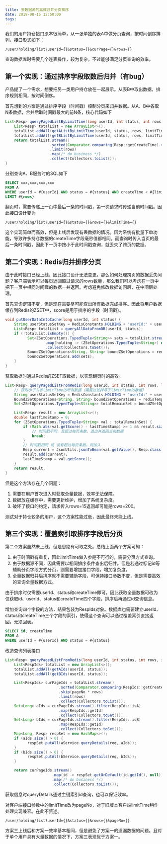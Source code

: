 ```yaml
---
title: 多数据源的高效归并分页排序
date: 2019-08-15 12:50:00
tags:
---
```


我们的用户持仓接口原本很简单，从一张单独的表A中做分页查询，按时间倒序排列，接口形式如下：

```
/user/holding/list?userId={}&status={}&curPage={}&rows={}
```

查询数据库时需要几个连表操作，较为复杂，不过能够满足分页查询的效率。

## 第一个实现：通过排序字段取数后归并（有bug）

产品提了一个需求，想要把另一类用户持仓放在一起展示。从表B中取出数据，排序规则相同，按时间倒序。

首先想到的方案是通过排序字段（时间戳）控制分页来归并数据。从A、B中各取N条数据，合并后取时间戳最大的前N条，核心代码如下

```java
List<Resp> queryPagedListByLimitTime(long userId, int status, int rows, long limitTime) {
    List<Resp> totalList = new ArrayList<>();
    totalList.addAll(getAListByLimitTime(userId, status, rows, limitTime));
    totalList.addAll(getBListByLimitTime(userId, status, rows, limitTime));
    return totalList.stream()
                    .sorted(Comparator.comparing(Resp::getCreateTime).reversed())
                    .limit(rows)
                    .map(/* do business */)
                    .collect(Collectors.toList());
}
```

分别查询A、B服务时的SQL如下

```sql
SELECT xxx,xxx,xxx,xxx
FROM A
WHERE userId = #{userId} AND status = #{status} AND createTime < #{limitTime}
LIMIT #{rows}
```

翻页时，需要传递上一页中最后一条的时间戳，第一次请求时传递当前时间戳。因此接口设计变为

```
/user/holding/list?userId={}&status={}&rows={}&limitTime={}
```

这个实现简单而高效，但是上线后发现有丢数据的情况。因为系统有批量下单功能，导致许多持仓数据的createTime字段毫秒值都相同。而查询时传入当页的最后一条时间戳，因此下一页中按小于此时间戳查询，就丢失了跨页的数据。

## 第二个实现：Redis归并排序分页

由于此时接口已经上线，因此接口设计无法变更。那么如何处理跨页的数据丢失问题？客户端表示可以每页返回超过请求的rows数量，那么我们可以考虑在一页中把下一页中相同时间戳的数据一并返回。考虑避免修改数据访问层，在中间层处理。

首先查询逻辑不变，但是现在需要尽可能查出所有数据完成排序。因此将用户数据缓存到Redis的ZSET中，score是用于排序的字段（时间戳）。
```java
void putUserDataIntoCache(long userId, int status) {
    String userStatusSetKey = RedisConstants.HOLDING + "userId:" + userId + "status:" + status;
    List<Resp> totalList = queryAllDataFromDB(userId, status);
    if (!totalList.isEmpty()) {
          Set<ZSetOperations.TypedTuple<String>> sets = totalList.stream()
                  .map(holding -> (ZSetOperations.TypedTuple<String>) new DefaultTypedTuple<>(JsonUtils.beanToJson(holding), (double) holding.getCreateTime()))
                  .collect(Collectors.toSet());
          BoundZSetOperations<String, String> boundZSetOperations = redisTemplate.boundZSetOps(userStatusSetKey);
          boundZSetOperations.add(sets);
    }
}
```

获取数据时通过Redis的ZSET取数据，以实现翻页时的高效。
```java
List<Resp> queryPagedListFromRedis(long userId, int status, int rows, long limitTime) {
    // 获取小于入参limitTime的所有数据（需要过滤掉等于limitTime的数据）
    String userStatusSetKey = RedisConstants.HOLDING + "userId:" + userId + "status:" + status;
    BoundZSetOperations<String, String> boundZSetOperations = redisTemplate.boundZSetOps(userStatusSetKey);
    Set<ZSetOperations.TypedTuple<String>> totalRemainSet = boundZSetOperations.reverseRangeByScoreWithScores(0, limitTime-1);

    List<Resp> result = new ArrayList<>();
    double lastTimeStamp = 0;
    for (ZSetOperations.TypedTuple<String> val : totalRemainSet) {
        if (Math.abs(val.getScore() - lastTimeStamp) >= 1 && result.size() >= rows) {
            // 时间戳不同，且超过每页条数，退出并返回当前数据
            break;
        }
        // 时间戳相同 或 没有超过每页条数，则加入
        Resp current = JsonUtils.jsonToBean(val.getValue(), Resp.class);
        result.add(current);
        lastTimeStamp = val.getScore();
    }
    return result;
}
```

但是这个方法存在几个问题：
1. 需要在用户首次进入时获取全量数据，效率无法保障。
2. 数据放在缓存中，需要更新维护，增加了系统复杂度。
3. 破坏了接口的约定，请求传入rows=15返回却可能是rows=200。

测试对于持仓较多的用户，这个方案性能过低，因此最终未能上线。

## 第三个实现：覆盖索引取排序字段后分页
第二个方案虽然未上线，但是思路有可取之处。总结上面两个方案可知：
1. 由于时间戳有重复，因此limitTime做入参是不可行的，需要分页方式查询。
2. 由于数据源不同，因此需要以相同排序条件查出后归并。但是若通过标记id等辅助分页字段方式分页，则需要增加接口字段，增加复杂度。
3. 全量数据归并后排序就不需要辅助字段，可保持接口参数不变，但是需要高效的查询全量数据方式。

由于排序时仅需要userId、status和createTime即可，因此获取全量数据可改为仅获取id、userId、status和createTime四个字段，排序后再通过id查询信息。

增加查询四个字段的方法，结果包装为RespIds对象。数据库也需要建立userId、status和createTime三个字段的索引，使得这个查询可以通过覆盖索引直接返回，无须回表。

```sql
SELECT id, createTime
FROM A
WHERE userId = #{userId} AND status = #{status}
```

改造查询列表接口

```java
List<Resp> queryPagedListFromRedis(long userId, int status, int rows, int pageNo) {
    List<RespIds> totalList = new ArrayList<>();
    totalList.addAll(getAIds(userId, status));
    totalList.addAll(getBIds(userId, status));

    List<RespIds> curPageIds = totalList.stream()
                        .sorted(Comparator.comparing(RespIds::getCreateDateLong).reversed())
                        .skip(pageNo * rows)
                        .limit(rows)
                        .collect(Collectors.toList());
    Set<Long> aIds = curPageIds.stream().filter(RespIds::isA)
                        .map(RespIds::getId)
                        .collect(Collectors.toSet());
    Set<Long> bIds = curPageIds.stream().filter(RespIds::isB)
                        .map(RespIds::getId)
                        .collect(Collectors.toSet());
    Map<Long, Resp> respSet = new HashMap<>();
    if (aIds.size() > 0) {
          respSet.putAll(aService.queryDetails(req, aIds));
    }
    if (bIds.size() > 0) {
          respSet.putAll(bService.queryDetails(req, bIds));
    }

    return curPageIds.stream()
                     .map(id -> respSet.getOrDefault(id.getId(), null))
                     .map(/* do business */)
                     .collect(Collectors.toList());
```

获取信息时queryDetails通过主键索引id查询，也可以保证效率。

对客户端接口参数中的limitTime改为pageNo，对于旧版本客户端limitTime稍作处理实现兼容。在此不赘述。

```
/user/holding/list?userId={}&status={}&rows={}&pageNo={}
```

方案三上线后和方案一效率基本相同，但是避免了方案一的遗漏数据的问题。且对于单个用户具有大量数据的情况下，方案三表现优于方案一。

